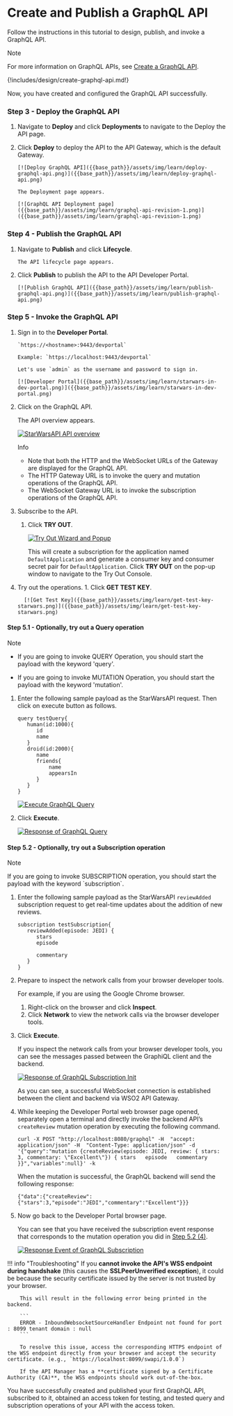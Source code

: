 # Create and Publish a GraphQL API

Follow the instructions in this tutorial to design, publish, and invoke a GraphQL API.


<div class="admonition note">
<p class="admonition-title">Note</p>
<p>For more information on GraphQL APIs, see <a href="{{base_path}}/design/create-api/create-graphql-api/create-a-graphql-api">Create a GraphQL API</a>.</p>
</div> 

{!includes/design/create-graphql-api.md!}

Now, you have created and configured the GraphQL API successfully. 

### Step 3 - Deploy the GraphQL API

1. Navigate to **Deploy** and click **Deployments** to navigate to the Deploy the API page. 
2. Click **Deploy** to deploy the API to the API Gateway, which is the default Gateway.

       [![Deploy GraphQL API]({{base_path}}/assets/img/learn/deploy-graphql-api.png)]({{base_path}}/assets/img/learn/deploy-graphql-api.png)

       The Deployment page appears.

       [![GraphQL API Deployment page]({{base_path}}/assets/img/learn/graphql-api-revision-1.png)]({{base_path}}/assets/img/learn/graphql-api-revision-1.png)

### Step 4 - Publish the GraphQL API

1. Navigate to **Publish** and click **Lifecycle**. 
       
       The API lifecycle page appears.
       
2. Click **Publish** to publish the API to the API Developer Portal.

       [![Publish GraphQL API]({{base_path}}/assets/img/learn/publish-graphql-api.png)]({{base_path}}/assets/img/learn/publish-graphql-api.png)

### Step 5 - Invoke the GraphQL API

1. Sign in to the **Developer Portal**.
   
       `https://<hostname>:9443/devportal` 
   
       Example: `https://localhost:9443/devportal`

       Let's use `admin` as the username and password to sign in.

       [![Developer Portal]({{base_path}}/assets/img/learn/starwars-in-dev-portal.png)]({{base_path}}/assets/img/learn/starwars-in-dev-portal.png)
    
2. Click on the GraphQL API.
   
      The API overview appears.
   
      [![StarWarsAPI API overview]({{base_path}}/assets/img/tutorials/create-and-publish-a-graphql-api/api-overview.png)]({{base_path}}/assets/img/tutorials/create-and-publish-a-graphql-api/api-overview.png)
      

      <div class="admonition info">
         <p class="admonition-title">Info</p>
         <p>
         <ul>
         <li>
         Note that both the HTTP and the WebSocket URLs of the Gateway are displayed for the GraphQL API. </li>
         <li>The HTTP Gateway URL is to invoke the query and mutation operations of the GraphQL API. </li>
         <li>The WebSocket Gateway URL is to invoke the subscription operations of the GraphQL API.</li>
         </ul>
         </p>
      </div>

3. Subscribe to the API.

    1. Click **TRY OUT**.
    
         [![Try Out Wizard and Popup]({{base_path}}/assets/img/tutorials/create-and-publish-a-graphql-api/try-out-graphql-popup.png)]({{base_path}}/assets/img/tutorials/create-and-publish-a-graphql-api/try-out-graphql-popup.png)
         
         This will create a subscription for the application named `DefaultApplication` and generate a consumer key and consumer secret pair for `DefaultApplication`. Click **TRY OUT** on the pop-up window to navigate to the Try Out Console.

4. Try out the operations.
       1. Click **GET TEST KEY**.

         [![Get Test Key]({{base_path}}/assets/img/learn/get-test-key-starwars.png)]({{base_path}}/assets/img/learn/get-test-key-starwars.png)
    
#### Step 5.1 - Optionally, try out a Query operation

<div class="admonition note">
<p class="admonition-title">Note</p>
<ul><li><p>If you are going to invoke QUERY Operation, you should start the payload with the keyword 'query'.</p></li>
<li><p>If you are going to invoke MUTATION Operation, you should start the payload with the keyword 'mutation'.</p></li></ul>
</div>
 
 1. Enter the following sample payload as the StarWarsAPI request. Then click on execute button as follows.
 
      ```
      query testQuery{
         human(id:1000){
            id
            name
         }
         droid(id:2000){
            name
            friends{
                name
                appearsIn
            }
         }
      }

      ```

      [![Execute GraphQL Query]({{base_path}}/assets/img/tutorials/create-and-publish-a-graphql-api/graphql-console-execute-query.png)]({{base_path}}/assets/img/tutorials/create-and-publish-a-graphql-api/graphql-console-execute-query.png)

 2. Click **Execute**.

     [![Response of GraphQL Query]({{base_path}}/assets/img/learn/graphql-response-query.png)]({{base_path}}/assets/img/learn/graphql-response-query.png)

<a name="5.2"></a>

#### Step 5.2 - Optionally, try out a Subscription operation

<html>
   <div class="admonition note">
      <p class="admonition-title">Note</p>
      <p>If you are going to invoke SUBSCRIPTION operation, you should start the payload with the keyword `subscription`.</p>
   </div> 
</html>

1. Enter the following sample payload as the StarWarsAPI `reviewAdded` subscription request to get real-time updates about the addition of new reviews.

    ```
    subscription testSubscription{
       reviewAdded(episode: JEDI) {
          stars
          episode

          commentary
       }
    }
    ```

2. Prepare to inspect the network calls from your browser developer tools.

    For example, if you are using the Google Chrome browser.

    1. Right-click on the browser and click **Inspect**.
    2. Click **Network** to view the network calls via the browser developer tools.

3. Click **Execute**. 
   
    If you inspect the network calls from your browser developer tools, you can see the messages passed between the GraphiQL client and the backend.

    [![Response of GraphQL Subscription Init]({{base_path}}/assets/img/tutorials/create-and-publish-a-graphql-api/graphql-sub-init-response.png)]({{base_path}}/assets/img/tutorials/create-and-publish-a-graphql-api/graphql-sub-init-response.png)
   
    As you can see, a successful WebSocket connection is established between the client and backend via WSO2 API Gateway.

4. While keeping the Developer Portal web browser page opened, separately open a terminal and directly invoke the backend API’s `createReview` mutation operation by executing the following command.

      ```
      curl -X POST "http://localhost:8080/graphql" -H  "accept: application/json" -H  "Content-Type: application/json" -d '{"query":"mutation {createReview(episode: JEDI, review: { stars: 3, commentary: \"Excellent\"}) { stars   episode   commentary }}","variables":null}' -k
      ```

      When the mutation is successful, the GraphQL backend will send the following response:

      ```
      {"data":{"createReview":{"stars":3,"episode":"JEDI","commentary":"Excellent"}}}
      ```

5. Now go back to the Developer Portal browser page.
   
    You can see that you have received the subscription event response that corresponds to the mutation operation you did in <a href="#5.2">Step 5.2 (4)</a>.

    [![Response Event of GraphQL Subscription]({{base_path}}/assets/img/tutorials/create-and-publish-a-graphql-api/try-out-sub-event.png)]({{base_path}}/assets/img/tutorials/create-and-publish-a-graphql-api/try-out-sub-event.png)

!!! info "Troubleshooting"
        If you **cannot invoke the API's WSS endpoint during handshake** (this causes the **SSLPeerUnverified exception**), it could be because the security certificate issued by the server is not trusted by your browser. 
        
        This will result in the following error being printed in the backend.

        ```
        ERROR - InboundWebsocketSourceHandler Endpoint not found for port : 8099 tenant domain : null
        ```       
        
        To resolve this issue, access the corresponding HTTPS endpoint of the WSS endpoint directly from your browser and accept the security certificate. (e.g., `https://localhost:8099/swapi/1.0.0`) 
        
        If the API Manager has a **certificate signed by a Certificate Authority (CA)**, the WSS endpoints should work out-of-the-box.

You have successfully created and published your first GraphQL API, subscribed to it, obtained an access token for testing, and tested query and subscription operations of your API with the access token.
